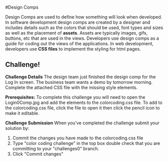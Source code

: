 
#Design Comps

Design Comps are used to define how something will look when developed. In software development design comps are created by a designer and includes details such as the colors that should be used, font types and sizes as well as the placement of **assets**. Assets are typically images, gifs, buttons, etc that are used in the views. Developers use design comps as a guide for coding out the views of the applications. In web development, developers use **CSS files** to implement the styling for html pages.


## Challenge!

**Challenge Details**
The design team just finished the design comp for the Log In screen. The business team wants a demo by tomorrow morning. Complete the attached CSS file with the missing style elements.

**Prerequisites:**
To complete this challenge you will need to open the Login0Comp.jpg and add the elements to the colorcoding.css file. To add to the colorcoding.css file, click the file to open it then click the pencil icon to make it editable.

**Challenge Submission**
When you've completed the challenge submit your solution by:
1. Commit the changes you have made to the colorcoding.css file
2. Type "color coding challenge" in the top box double check that you are committing to your "challenges0" branch.
2. Click "Commit changes"
